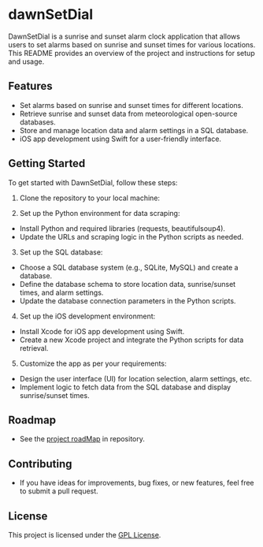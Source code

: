# dawnSetDial

DawnSetDial is a sunrise and sunset alarm clock application that allows users to set alarms based on sunrise and sunset times for various locations. This README provides an overview of the project and instructions for setup and usage.

## Features

- Set alarms based on sunrise and sunset times for different locations.
- Retrieve sunrise and sunset data from meteorological open-source databases.
- Store and manage location data and alarm settings in a SQL database.
- iOS app development using Swift for a user-friendly interface.

## Getting Started

To get started with DawnSetDial, follow these steps:

1. Clone the repository to your local machine:


2. Set up the Python environment for data scraping:
- Install Python and required libraries (requests, beautifulsoup4).
- Update the URLs and scraping logic in the Python scripts as needed.

3. Set up the SQL database:
- Choose a SQL database system (e.g., SQLite, MySQL) and create a database.
- Define the database schema to store location data, sunrise/sunset times, and alarm settings.
- Update the database connection parameters in the Python scripts.

4. Set up the iOS development environment:
- Install Xcode for iOS app development using Swift.
- Create a new Xcode project and integrate the Python scripts for data retrieval.

5. Customize the app as per your requirements:
- Design the user interface (UI) for location selection, alarm settings, etc.
- Implement logic to fetch data from the SQL database and display sunrise/sunset times.

## Roadmap

- See the [project roadMap](roadMap) in repository.

## Contributing

- If you have ideas for improvements, bug fixes, or new features, feel free to submit a pull request.

## License

This project is licensed under the [GPL License](LICENSE).
